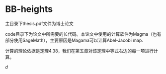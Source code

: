 # BB-heights

主目录下thesis.pdf文件为博士论文

code目录下为论文中所需要的长代码。本论文中使用的计算软件为Magma（也有部分使用SageMath），主要原因是Magama可以计算Abel-Jacobi map.

计算的理论依据是定理4.38，我们在第五章对该定理中等式右边的每一项进行计算。

$d$
